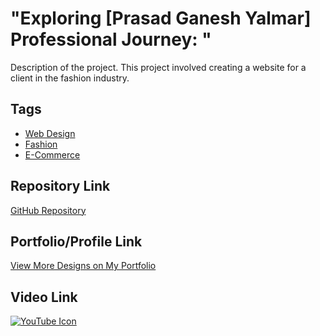 # "Exploring [Prasad Ganesh Yalmar] Professional Journey: "

Description of the project. This project involved creating a website for a client in the fashion industry.

## Tags
- [Web Design](#)
- [Fashion](#)
- [E-Commerce](#)

## Repository Link
[GitHub Repository]([https://github.com/yourusername/project-title](https://mipashyayalmar.github.io/-Profile-data/))

## Portfolio/Profile Link
[View More Designs on My Portfolio]()

## Video Link
[![YouTube Icon](https://www.iconfinder.com/icons/1243689/download/png/32)](https://www.youtube.com/watch?v=yourvideoid)
